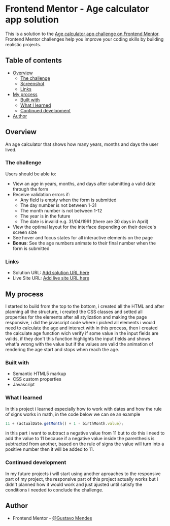 # Frontend Mentor - Age calculator app solution

This is a solution to the [Age calculator app challenge on Frontend Mentor](https://www.frontendmentor.io/challenges/age-calculator-app-dF9DFFpj-Q). Frontend Mentor challenges help you improve your coding skills by building realistic projects.

## Table of contents

- [Overview](#overview)
  - [The challenge](#the-challenge)
  - [Screenshot](#screenshot)
  - [Links](#links)
- [My process](#my-process)
  - [Built with](#built-with)
  - [What I learned](#what-i-learned)
  - [Continued development](#continued-development)
- [Author](#author)

## Overview

An age calculator that shows how many years, months and days the user lived.

### The challenge

Users should be able to:

- View an age in years, months, and days after submitting a valid date through the form
- Receive validation errors if:
  - Any field is empty when the form is submitted
  - The day number is not between 1-31
  - The month number is not between 1-12
  - The year is in the future
  - The date is invalid e.g. 31/04/1991 (there are 30 days in April)
- View the optimal layout for the interface depending on their device's screen size
- See hover and focus states for all interactive elements on the page
- **Bonus**: See the age numbers animate to their final number when the form is submitted

### Links

- Solution URL: [Add solution URL here](https://your-solution-url.com)
- Live Site URL: [Add live site URL here](https://your-live-site-url.com)

## My process

I started to build from the top to the bottom, i created all the HTML and after planning all the structure, i created the CSS classes and setted all properties for the elements after all stylization and making the page responsive, i did the javascript code where i picked all elements i would need to calculate the age and interact with in this process, then i created the calculate age function wich verify if some value in the input fields are valids, if they don't this function highlights the input fields and shows what'a wrong with the value but if the values are valid the animation of rendering the age start and stops when reach the age.

### Built with

- Semantic HTML5 markup
- CSS custom properties
- Javascript

### What I learned

In this project i learned especially how to work with dates and how the rule of signs works in math, in the code below we can se an example

```js
11 + (actualDate.getMonth() + 1 - birthMonth.value);
```

in this part i want to subtract a negative value from 11 but to do this i need to add the value to 11 because if a negative value inside the parenthesis is subtracted from another, based on the rule of signs the value will turn into a positive number then it will be added to 11.

### Continued development

In my future projects i will start using another aproaches to the responsive part of my project, the responsive part of this project actually works but i didn't planned how it would work and just ajusted until satisfy the conditions i needed to conclude the challenge.

## Author

- Frontend Mentor - [@Gustavo Mendes](https://www.frontendmentor.io/profile/Gustavo-mendes2)
